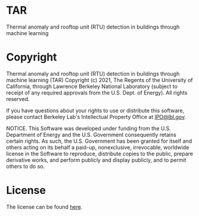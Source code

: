 # TAR
Thermal anomaly and rooftop unit (RTU) detection in buildings through machine learning


# Copyright

Thermal anomaly and rooftop unit (RTU) detection in buildings through
machine learning (TAR) Copyright (c) 2021, The Regents of the University
of California, through Lawrence Berkeley National Laboratory (subject 
to receipt of any required approvals from the U.S. Dept. of Energy). 
All rights reserved.

If you have questions about your rights to use or distribute this software,
please contact Berkeley Lab's Intellectual Property Office at
IPO@lbl.gov.

NOTICE.  This Software was developed under funding from the U.S. Department
of Energy and the U.S. Government consequently retains certain rights.  As
such, the U.S. Government has been granted for itself and others acting on
its behalf a paid-up, nonexclusive, irrevocable, worldwide license in the
Software to reproduce, distribute copies to the public, prepare derivative 
works, and perform publicly and display publicly, and to permit others to do so.

# License

The license can be found [here](https://github.com/LBNL-ETA/TAR/blob/main/license.txt).
